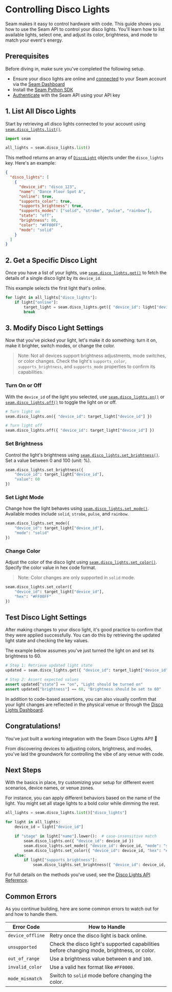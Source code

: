 # Controlling Disco Lights

Seam makes it easy to control hardware with code. This guide shows you how to use the Seam API to control your disco lights. You'll learn how to list available lights, select one, and adjust its color, brightness, and mode to match your event's energy.

## Prerequisites

Before diving in, make sure you've completed the following setup.

- Ensure your disco lights are online and [connected](https://docs.seam.co/guides/setup-disco-lights-in-dashboard) to your Seam account via the [Seam Dashboard](https://console.seam.co/)
- Install the [Seam Python SDK](https://pypi.org/project/seam/) 
- [Authenticate](https://docs.seam.co/latest/core-concepts/authentication) with the Seam API using your API key

## 1. List All Disco Lights

Start by retrieving all disco lights connected to your account using [`seam.disco_lights.list()`](https://docs.seam.co/api/disco-lights/list-disco-lights).

```python
import seam

all_lights = seam.disco_lights.list()
```

This method returns an array of [`DiscoLight`](https://docs.seam.co/api/DiscoLight) objects under the `disco_lights` key. Here's an example:

```json
{
  "disco_lights": [
    {
      "device_id": "disco_123",
      "name": "Dance Floor Spot A",
      "online": true,
      "supports_color": true,
      "supports_brightness": true,
      "supports_modes": ["solid", "strobe", "pulse", "rainbow"],
      "state": "off",
      "brightness": 80,
      "color": "#FF00FF",
      "mode": "solid"
    }
  ]
}
```

## 2. Get a Specific Disco Light

Once you have a list of your lights, use [`seam.disco_lights.get()`](https://docs.seam.co/api/disco-lights/get-disco-light) to fetch the details of a single disco light by its `device_id`.

This example selects the first light that's online.

```python
for light in all_lights["disco_lights"]:
    if light["online"]:
        target_light = seam.disco_lights.get({ "device_id": light["device_id"] })["disco_light"]
        break
```

## 3. Modify Disco Light Settings

Now that you've picked your light, let's make it do something: turn it on, make it brighter, switch modes, or change the color.

> Note: Not all devices support brightness adjustments, mode switches, or color changes. Check the light's `supports_color`, `supports_brightness`, and `supports_mode` properties to confirm its capabilities. 

### Turn On or Off

With the `device_id` of the light you selected, use [`seam.disco_lights.on()`](https://docs.seam.co/api/disco-lights/turn-on) or [`seam.disco_lights.off()`](https://docs.seam.co/api/disco-lights/turn-off) to toggle the light on or off.

```python
# Turn light on
seam.disco_lights.on({ "device_id": target_light["device_id"] })

# Turn light off
seam.disco_lights.off({ "device_id": target_light["device_id"] })
```

### Set Brightness

Control the light's brightness using [`seam.disco_lights.set_brightness()`](https://docs.seam.co/api/disco-lights/set-brightness). Set a value between 0 and 100 (unit: %).

```python
seam.disco_lights.set_brightness({
    "device_id": target_light["device_id"],
    "value": 60
})
```

### Set Light Mode

Change how the light behaves using [`seam.disco_lights.set_mode()`](https://docs.seam.co/api/disco-lights/set-mode). Available modes include `solid`, `strobe`, `pulse`, and `rainbow`. 

```python
seam.disco_lights.set_mode({
    "device_id": target_light["device_id"],
    "mode": "solid"  
})
```

### Change Color

Adjust the color of the disco light using [`seam.disco_lights.set_color()`](https://docs.seam.co/api/disco-lights/set-color). Specify the color value in hex code format.

> Note: Color changes are only supported in `solid` mode. 

``` python
seam.disco_lights.set_color({
    "device_id": target_light["device_id"],
    "hex": "#FF00FF"
})
```

## Test Disco Light Settings

After making changes to your disco light, it's good practice to confirm that they were applied successfully. You can do this by retrieving the updated light state and checking the key values.

The example below assumes you've just turned the light on and set its brightness to 60.

```python
# Step 1: Retrieve updated light state
updated = seam.disco_lights.get({ "device_id": target_light["device_id"] })["disco_light"]

# Step 2: Assert expected values
assert updated["state"] == "on", "Light should be turned on"
assert updated["brightness"] == 60, "Brightness should be set to 60"
```

In addition to code-based assertions, you can also visually confirm that your light changes are reflected in the physical venue or through the [Disco Lights Dashboard](https://seam-disco-lights-dashboard.vercel.app/).

## Congratulations!

You've just built a working integration with the Seam Disco Lights API! 🎉 

From discovering devices to adjusting colors, brightness, and modes, you've laid the groundwork for controlling the vibe of any venue with code.

## Next Steps

With the basics in place, try customizing your setup for different event scenarios, device names, or venue zones.

For instance, you can apply different behaviors based on the name of the light. You might set all stage lights to a bold color while dimming the rest.

```python
all_lights = seam.disco_lights.list()["disco_lights"]

for light in all_lights:
    device_id = light["device_id"]

    if "stage" in light["name"].lower():  # case-insensitive match
        seam.disco_lights.on({ "device_id": device_id })
        seam.disco_lights.set_mode({ "device_id": device_id, "mode": "solid" })
        seam.disco_lights.set_color({ "device_id": device_id, "hex": "#FF00FF" })  # magenta
    else:
        if light["supports_brightness"]:
            seam.disco_lights.set_brightness({ "device_id": device_id, "value": 25 })
```

For full details on the methods you've used, see the [Disco Lights API Reference](https://docs.seam.co/api/disco-lights).

## Common Errors 

As you continue building, here are some common errors to watch out for and how to handle them.

| Error Code	|  How to Handle | 
| ------------- | ---------------- |
| `device_offline` | Retry once the disco light is back online. |  
| `unsupported` | Check the disco light's supported capabilities before changing mode, brightness, or color. |   
| `out_of_range` | Use a brightness value between `0` and `100`. |  
| `invalid_color` | Use a valid hex format like `#FF0000`. |  
| `mode_mismatch` | Switch to `solid` mode before changing the color. |  
